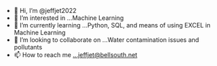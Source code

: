 - 👋 Hi, I’m @jeffjet2022
- 👀 I’m interested in ...Machine Learning
- 🌱 I’m currently learning ...Python, SQL, and means of using EXCEL in Machine Learning
- 💞️ I’m looking to collaborate on ...Water contamination issues and pollutants
- 📫 How to reach me ...jeffjet@bellsouth.net

<!---
jeffjet2022/jeffjet2022 is a ✨ special ✨ repository because its `README.md` (this file) appears on your GitHub profile.
You can click the Preview link to take a look at your changes.
--->
